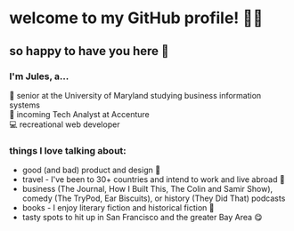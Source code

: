# welcome to my GitHub profile! 👋🏼
## so happy to have you here 💚

### I'm Jules, a...
🐢 senior at the University of Maryland studying business information systems <br>
🌁 incoming Tech Analyst at Accenture <br>
💻 recreational web developer <br>

### things I love talking about:
- good (and bad) product and design 🧠
- travel - I've been to 30+ countries and intend to work and live abroad 🧳
- business (The Journal, How I Built This, The Colin and Samir Show), comedy (The TryPod, Ear Biscuits), or history (They Did That) podcasts 
- books - I enjoy literary fiction and historical fiction 📖
- tasty spots to hit up in San Francisco and the greater Bay Area 😋
